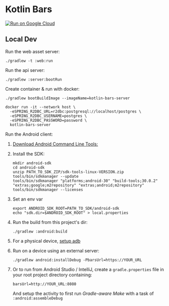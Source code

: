# Kotlin Bars

[![Run on Google Cloud](https://deploy.cloud.run/button.png)](https://deploy.cloud.run)

## Local Dev

Run the web asset server:
```
./gradlew -t :web:run
```

Run the api server:
```
./gradlew :server:bootRun
```

Create container & run with docker:
```
./gradlew bootBuildImage --imageName=kotlin-bars-server

docker run -it --network host \
  -eSPRING_R2DBC_URL=r2dbc:postgresql://localhost/postgres \
  -eSPRING_R2DBC_USERNAME=postgres \
  -eSPRING_R2DBC_PASSWORD=password \
  kotlin-bars-server
```

Run the Android client:

1. [Download Android Command Line Tools:](https://developer.android.com/studio)

1. Install the SDK:
    ```
    mkdir android-sdk
    cd android-sdk
    unzip PATH_TO_SDK_ZIP/sdk-tools-linux-VERSION.zip
    tools/bin/sdkmanager --update
    tools/bin/sdkmanager "platforms;android-30" "build-tools;30.0.2" "extras;google;m2repository" "extras;android;m2repository"
    tools/bin/sdkmanager --licenses
    ```

1. Set an env var
    ```
    export ANDROID_SDK_ROOT=PATH_TO_SDK/android-sdk
    echo "sdk.dir=$ANDROID_SDK_ROOT" > local.properties
    ```

1. Run the build from this project's dir:
    ```
    ./gradlew :android:build
    ```

1. For a physical device, [setup adb](https://developer.android.com/studio/run/device)

1. Run on a device using an external server:
    ```
    ./gradlew android:installDebug -PbarsUrl=https://YOUR_URL
    ```

1. Or to run from Android Studio / IntelliJ, create a `gradle.properties` file in your root project directory containing:
    ```
    barsUrl=http://YOUR_URL:8080
    ```

   And setup the activity to first run *Gradle-aware Make* with a task of `:android:assembleDebug`
